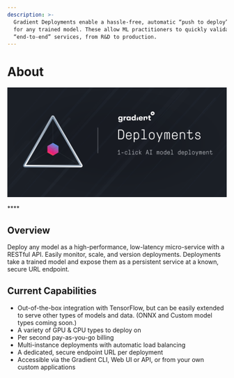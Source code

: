 ```yaml
---
description: >-
  Gradient Deployments enable a hassle-free, automatic “push to deploy” option
  for any trained model. These allow ML practitioners to quickly validate
  “end-to-end” services, from R&D to production.
---
```


# About

![](../.gitbook/assets/image%20%2820%29.png)

\*\*\*\*

## Overview

Deploy any model as a high-performance, low-latency micro-service with a RESTful API. Easily monitor, scale, and version deployments.  Deployments take a trained model and expose them as a persistent service at a known, secure URL endpoint.

## Current Capabilities

* Out-of-the-box integration with TensorFlow, but can be easily extended to serve other types of models and data. \(ONNX and Custom model types coming soon.\)
* A variety of GPU & CPU types to deploy on
* Per second pay-as-you-go billing
* Multi-instance deployments with automatic load balancing
* A dedicated, secure endpoint URL per deployment
* Accessible via the Gradient CLI, Web UI or API, or from your own custom applications

## 


